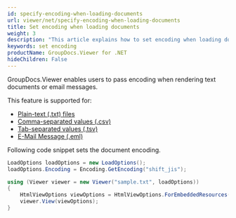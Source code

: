 ```yaml
---
id: specify-encoding-when-loading-documents
url: viewer/net/specify-encoding-when-loading-documents
title: Set encoding when loading documents
weight: 3
description: "This article explains how to set encoding when loading documents with GroupDocs.Viewer within your .NET applications."
keywords: set encoding
productName: GroupDocs.Viewer for .NET
hideChildren: False
---
```

GroupDocs.Viewer enables users to pass encoding when rendering text documents or email messages.

This feature is supported for:

* [Plain-text (.txt) files](https://docs.fileformat.com/word-processing/txt/)
* [Comma-separated values (.csv)](https://docs.fileformat.com/spreadsheet/csv/)
* [Tab-separated values (.tsv)](https://docs.fileformat.com/spreadsheet/tsv/)
* [E-Mail Message (.eml)](https://docs.fileformat.com/email/eml/)

Following code snippet sets the document encoding.

```csharp
LoadOptions loadOptions = new LoadOptions();
loadOptions.Encoding = Encoding.GetEncoding("shift_jis");

using (Viewer viewer = new Viewer("sample.txt", loadOptions))
{
    HtmlViewOptions viewOptions = HtmlViewOptions.ForEmbeddedResources();
    viewer.View(viewOptions);
}
```
